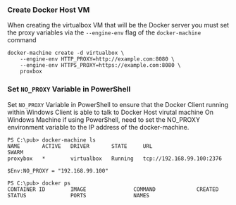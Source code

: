 
### Create Docker Host VM 
When creating the virtualbox VM that will be the Docker server you must set the proxy variables via the `--engine-env` flag of the `docker-machine` command
```
docker-machine create -d virtualbox \
    --engine-env HTTP_PROXY=http://example.com:8080 \
    --engine-env HTTPS_PROXY=https://example.com:8080 \
    proxbox
```
### Set `NO_PROXY` Variable in PowerShell
Set `NO_PROXY` Variable in PowerShell to ensure that the Docker Client running within Windows Client is able to talk to Docker Host virutal machine
On Windows Machine if using PowerShell, need to set the NO_PROXY environment variable to the IP address of the docker-machine.
```
PS C:\pub> docker-machine ls
NAME       ACTIVE   DRIVER       STATE     URL                         SWARM
proxybox   *        virtualbox   Running   tcp://192.168.99.100:2376

$Env:NO_PROXY = "192.168.99.100"

PS C:\pub> docker ps
CONTAINER ID        IMAGE               COMMAND             CREATED             STATUS              PORTS               NAMES
```
